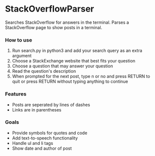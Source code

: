 # StackOverflowParser
Searches StackOverflow for answers in the terminal.
Parses a StackOverflow page to show posts in a terminal. 

### How to use
1. Run search.py in python3 and add your search query as an extra argument 
2. Choose a StackExchange website that best fits your question
3. Choose a question that may answer your question
4. Read the question's description
5. When prompted for the next post, type n or no and press RETURN to quit or press RETURN without typing anything to continue

### Features
- Posts are seperated by lines of dashes
- Links are in parentheses

### Goals
- Provide symbols for quotes and code
- Add text-to-speech functionality
- Handle ul and li tags
- Show date and author of post
